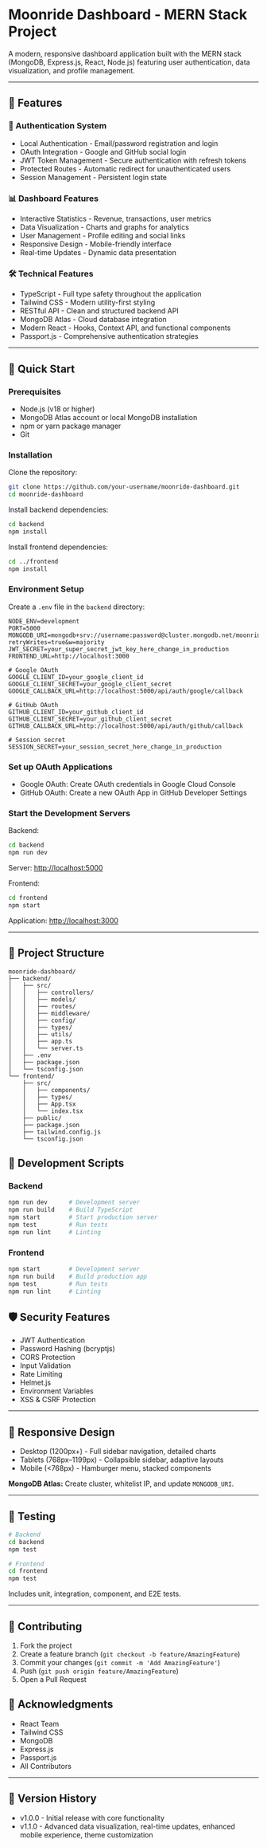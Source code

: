 # Moonride Dashboard - MERN Stack Project


A modern, responsive dashboard application built with the MERN stack (MongoDB, Express.js, React, Node.js) featuring user authentication, data visualization, and profile management.

---

## 🌟 Features

### 🔐 Authentication System

* Local Authentication - Email/password registration and login
* OAuth Integration - Google and GitHub social login
* JWT Token Management - Secure authentication with refresh tokens
* Protected Routes - Automatic redirect for unauthenticated users
* Session Management - Persistent login state

### 📊 Dashboard Features

* Interactive Statistics - Revenue, transactions, user metrics
* Data Visualization - Charts and graphs for analytics
* User Management - Profile editing and social links
* Responsive Design - Mobile-friendly interface
* Real-time Updates - Dynamic data presentation

### 🛠 Technical Features

* TypeScript - Full type safety throughout the application
* Tailwind CSS - Modern utility-first styling
* RESTful API - Clean and structured backend API
* MongoDB Atlas - Cloud database integration
* Modern React - Hooks, Context API, and functional components
* Passport.js - Comprehensive authentication strategies

---

## 🚀 Quick Start

### Prerequisites

* Node.js (v18 or higher)
* MongoDB Atlas account or local MongoDB installation
* npm or yarn package manager
* Git

### Installation

Clone the repository:

```bash
git clone https://github.com/your-username/moonride-dashboard.git
cd moonride-dashboard
```

Install backend dependencies:

```bash
cd backend
npm install
```

Install frontend dependencies:

```bash
cd ../frontend
npm install
```

### Environment Setup

Create a `.env` file in the `backend` directory:

```env
NODE_ENV=development
PORT=5000
MONGODB_URI=mongodb+srv://username:password@cluster.mongodb.net/moonride?retryWrites=true&w=majority
JWT_SECRET=your_super_secret_jwt_key_here_change_in_production
FRONTEND_URL=http://localhost:3000

# Google OAuth
GOOGLE_CLIENT_ID=your_google_client_id
GOOGLE_CLIENT_SECRET=your_google_client_secret
GOOGLE_CALLBACK_URL=http://localhost:5000/api/auth/google/callback

# GitHub OAuth
GITHUB_CLIENT_ID=your_github_client_id
GITHUB_CLIENT_SECRET=your_github_client_secret
GITHUB_CALLBACK_URL=http://localhost:5000/api/auth/github/callback

# Session secret
SESSION_SECRET=your_session_secret_here_change_in_production
```

### Set up OAuth Applications

* Google OAuth: Create OAuth credentials in Google Cloud Console
* GitHub OAuth: Create a new OAuth App in GitHub Developer Settings

### Start the Development Servers

Backend:

```bash
cd backend
npm run dev
```

Server: [http://localhost:5000](http://localhost:5000)

Frontend:

```bash
cd frontend
npm start
```

Application: [http://localhost:3000](http://localhost:5173)

---

## 📁 Project Structure

```
moonride-dashboard/
├── backend/
│   ├── src/
│   │   ├── controllers/
│   │   ├── models/
│   │   ├── routes/
│   │   ├── middleware/
│   │   ├── config/
│   │   ├── types/
│   │   ├── utils/
│   │   ├── app.ts
│   │   └── server.ts
│   ├── .env
│   ├── package.json
│   └── tsconfig.json
└── frontend/
    ├── src/
    │   ├── components/
    │   ├── types/
    │   ├── App.tsx
    │   └── index.tsx
    ├── public/
    ├── package.json
    ├── tailwind.config.js
    └── tsconfig.json
```

## 🔧 Development Scripts

### Backend

```bash
npm run dev      # Development server
npm run build    # Build TypeScript
npm start        # Start production server
npm test         # Run tests
npm run lint     # Linting
```

### Frontend

```bash
npm start        # Development server
npm run build    # Build production app
npm test         # Run tests
npm run lint     # Linting
```


## 🛡 Security Features

* JWT Authentication
* Password Hashing (bcryptjs)
* CORS Protection
* Input Validation
* Rate Limiting
* Helmet.js
* Environment Variables
* XSS & CSRF Protection

---

## 📱 Responsive Design

* Desktop (1200px+) - Full sidebar navigation, detailed charts
* Tablets (768px–1199px) - Collapsible sidebar, adaptive layouts
* Mobile (<768px) - Hamburger menu, stacked components



**MongoDB Atlas:** Create cluster, whitelist IP, and update `MONGODB_URI`.

---

## 🧪 Testing

```bash
# Backend
cd backend
npm test

# Frontend
cd frontend
npm test
```

Includes unit, integration, component, and E2E tests.

---

## 🤝 Contributing

1. Fork the project
2. Create a feature branch (`git checkout -b feature/AmazingFeature`)
3. Commit your changes (`git commit -m 'Add AmazingFeature'`)
4. Push (`git push origin feature/AmazingFeature`)
5. Open a Pull Request

 
## 🙏 Acknowledgments

* React Team
* Tailwind CSS
* MongoDB
* Express.js
* Passport.js
* All Contributors

---

## 🔄 Version History

* v1.0.0 - Initial release with core functionality
* v1.1.0 - Advanced data visualization, real-time updates, enhanced mobile experience, theme customization
